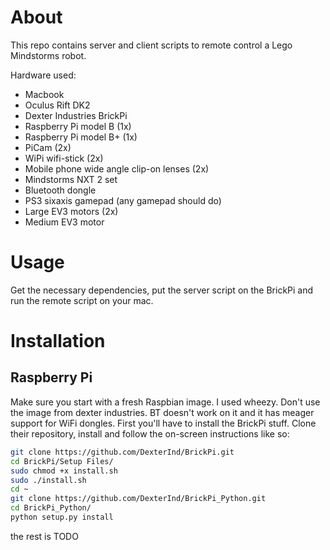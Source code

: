 # About #

This repo contains server and client scripts to remote control a Lego Mindstorms robot. 

Hardware used:
* Macbook
* Oculus Rift DK2
* Dexter Industries BrickPi
* Raspberry Pi model B (1x)
* Raspberry Pi model B+ (1x)
* PiCam (2x)
* WiPi wifi-stick (2x)
* Mobile phone wide angle clip-on lenses (2x)
* Mindstorms NXT 2 set
* Bluetooth dongle
* PS3 sixaxis gamepad (any gamepad should do)
* Large EV3 motors (2x)
* Medium EV3 motor


# Usage #
Get the necessary dependencies, put the server script on the BrickPi and run the remote script on your mac.


# Installation #

## Raspberry Pi ##
Make sure you start with a fresh Raspbian image. I used wheezy. Don't use the image from dexter industries. BT doesn't 
  work on it and it has meager support for WiFi dongles.
First you'll have to install the BrickPi stuff. Clone their repository, install and follow the on-screen instructions
 like so:
 ```bash
 git clone https://github.com/DexterInd/BrickPi.git
 cd BrickPi/Setup Files/
 sudo chmod +x install.sh
 sudo ./install.sh
 cd ~
 git clone https://github.com/DexterInd/BrickPi_Python.git
 cd BrickPi_Python/
 python setup.py install
 ```
 
 the rest is TODO